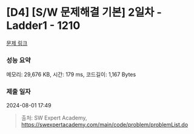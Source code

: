 # [D4] [S/W 문제해결 기본] 2일차 - Ladder1 - 1210 

[문제 링크](https://swexpertacademy.com/main/code/problem/problemDetail.do?contestProbId=AV14ABYKADACFAYh) 

### 성능 요약

메모리: 29,676 KB, 시간: 179 ms, 코드길이: 1,167 Bytes

### 제출 일자

2024-08-01 17:49



> 출처: SW Expert Academy, https://swexpertacademy.com/main/code/problem/problemList.do